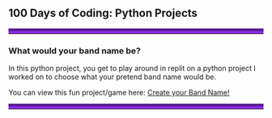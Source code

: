 ## 100 Days of Coding: Python Projects
<hr style="border-top: 10px groove blueviolet; margin-top: 1px; margin-bottom: 1px"></hr>

### What would your band name be? 

In this python project, you get to play around in replit on a python project I worked on to choose what your pretend band name would be.

You can view this fun project/game here: <a href="https://replit.com/@jeyring/Day-One-Band-name?v=1">Create your Band Name!</a>
<hr style="border-top: 10px groove blueviolet; margin-top: 1px; margin-bottom: 1px"></hr>

